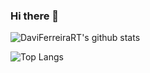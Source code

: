 ### Hi there 👋

![DaviFerreiraRT's github stats](https://github-readme-stats.vercel.app/api?username=DaviFerreiraRT&count_private=true&show_icons=true&theme=dracula)

![Top Langs](https://github-readme-stats.vercel.app/api/top-langs/?username=DaviFerreiraRT&count_private=true&layout=compact&theme=dracula)
